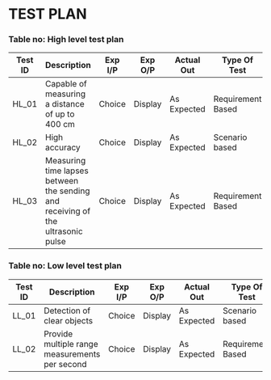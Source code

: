 # TEST PLAN
### Table no: High level test plan
| Test ID |           Description       |      Exp I/P    |    Exp O/P   |   Actual Out  |   Type Of Test |
| --------| --------------------------- | --------------- | ------------ | ------------- | -------------- |
|  HL_01   | Capable of measuring a distance of up to 400 cm | Choice  |  Display    |   As Expected | Requirement Based |
|  HL_02   |      High accuracy     |  Choice  |    Display   |   As Expected | Scenario based |
|  HL_03   | Measuring time lapses between the sending and receiving of the ultrasonic pulse | Choice | Display   |   As Expected | Requirement Based |

### Table no: Low level test plan
| Test ID |           Description       |      Exp I/P    |    Exp O/P   |   Actual Out  |   Type Of Test |
| --------| --------------------------- | --------------- | ------------ | ------------- | -------------- |
|  LL_01   | Detection of clear objects | Choice | Display  | As Expected   | Scenario based |
|  LL_02   | Provide multiple range measurements per second | Choice | Display   | As Expected  | Requirement Based |

